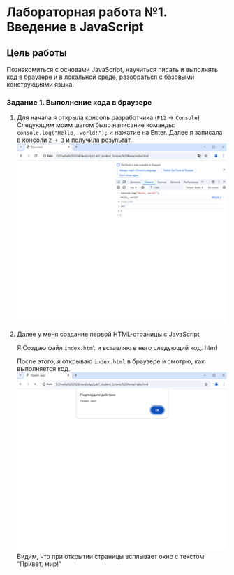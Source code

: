 # Лабораторная работа №1. Введение в JavaScript
## Цель работы

Познакомиться с основами JavaScript, научиться писать и выполнять код в браузере и в локальной среде, разобраться с базовыми конструкциями языка.
### Задание 1. Выполнение кода в браузере
 1. Для начала я открыла консоль разработчика (`F12` → `Console`)
 Следующим моим шагом было написание команды: `console.log("Hello, world!");`  и нажатие на Enter.
 Далее я записала в консоли `2 + 3` и получила результат.
 ![](Images/Снимок%20экрана%201.png)
2. Далее у меня создание первой HTML-страницы с JavaScript

   Я Создаю файл `index.html` и вставляю в него следующий код.
   html
   <!DOCTYPE html>
   <html lang="en">
     <head>
       <title>Привет, мир!</title>
     </head>
     <body>
       <script>
         alert("Привет, мир!");
         console.log("Hello, console!");
       </script>
     </body>
   </html>

   После этого, я открываю `index.html` в браузере и смотрю, как выполняется код.
   ![](Images/Снимок%20экрана%202.png)
   Видим, что при открытии страницы всплывает окно с текстом "Привет, мир!"
   